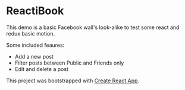 # ReactiBook

This demo is a basic Facebook wall's look-alike to test some react and redux basic motion.

Some included feaures:
* Add a new post
* Filter posts between Public and Friends only
* Edit and delete a post

This project was bootstrapped with [Create React App](https://github.com/facebookincubator/create-react-app).

